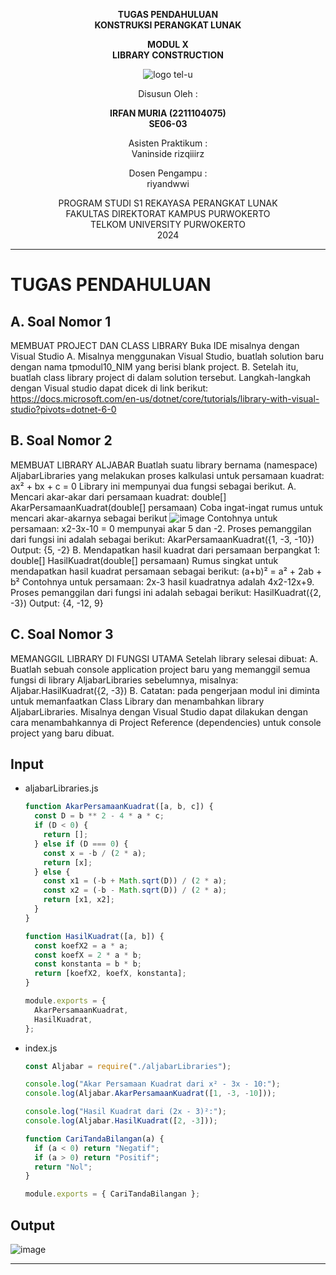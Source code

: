 <div align="center">

**TUGAS PENDAHULUAN**  
**KONSTRUKSI PERANGKAT LUNAK**

**MODUL X**  
**LIBRARY CONSTRUCTION**

![logo tel-u](https://github.com/user-attachments/assets/3a44181d-9c92-47f6-8cf0-87755117fd99)

Disusun Oleh :

**IRFAN MURIA (2211104075)**  
**SE06-03**

Asisten Praktikum :  
Vaninside
rizqiiirz

Dosen Pengampu :  
riyandwwi

PROGRAM STUDI S1 REKAYASA PERANGKAT LUNAK  
FAKULTAS DIREKTORAT KAMPUS PURWOKERTO  
TELKOM UNIVERSITY PURWOKERTO  
2024

</div>

---

# TUGAS PENDAHULUAN

## A. Soal Nomor 1

MEMBUAT PROJECT DAN CLASS LIBRARY
Buka IDE misalnya dengan Visual Studio
A. Misalnya menggunakan Visual Studio, buatlah solution baru dengan nama tpmodul10_NIM yang berisi blank project.
B. Setelah itu, buatlah class library project di dalam solution tersebut. Langkah-langkah dengan Visual studio dapat dicek di link berikut: https://docs.microsoft.com/en-us/dotnet/core/tutorials/library-with-visual-studio?pivots=dotnet-6-0

## B. Soal Nomor 2

MEMBUAT LIBRARY ALJABAR
Buatlah suatu library bernama (namespace) AljabarLibraries yang melakukan proses kalkulasi untuk
persamaan kuadrat:  
ax² + bx + c = 0
Library ini mempunyai dua fungsi sebagai berikut.
A. Mencari akar-akar dari persamaan kuadrat: double[] AkarPersamaanKuadrat(double[] persamaan)
Coba ingat-ingat rumus untuk mencari akar-akarnya sebagai berikut
![image](https://github.com/user-attachments/assets/06d69251-19a4-4faf-81d2-e9712a865737)
Contohnya untuk persamaan: x2-3x-10 = 0 mempunyai akar 5 dan -2. Proses pemanggilan dari fungsi ini adalah sebagai berikut:
AkarPersamaanKuadrat({1, -3, -10})
Output: {5, -2}
B. Mendapatkan hasil kuadrat dari persamaan berpangkat 1: double[] HasilKuadrat(double[] persamaan)
Rumus singkat untuk mendapatkan hasil kuadrat persamaan sebagai berikut:
(a+b)² = a² + 2ab + b²
Contohnya untuk persamaan: 2x-3 hasil kuadratnya adalah 4x2-12x+9. Proses pemanggilan dari fungsi ini adalah sebagai berikut:
HasilKuadrat({2, -3})
Output: {4, -12, 9}

## C. Soal Nomor 3

MEMANGGIL LIBRARY DI FUNGSI UTAMA
Setelah library selesai dibuat:
A. Buatlah sebuah console application project baru yang memanggil semua fungsi di library AljabarLibraries sebelumnya, misalnya: Aljabar.HasilKuadrat({2, -3})
B. Catatan: pada pengerjaan modul ini diminta untuk memanfaatkan Class Library dan menambahkan library AljabarLibraries. Misalnya dengan Visual Studio dapat dilakukan dengan cara menambahkannya di Project Reference (dependencies) untuk console project yang baru dibuat.

## Input

- aljabarLibraries.js

  ```js
  function AkarPersamaanKuadrat([a, b, c]) {
    const D = b ** 2 - 4 * a * c;
    if (D < 0) {
      return [];
    } else if (D === 0) {
      const x = -b / (2 * a);
      return [x];
    } else {
      const x1 = (-b + Math.sqrt(D)) / (2 * a);
      const x2 = (-b - Math.sqrt(D)) / (2 * a);
      return [x1, x2];
    }
  }

  function HasilKuadrat([a, b]) {
    const koefX2 = a * a;
    const koefX = 2 * a * b;
    const konstanta = b * b;
    return [koefX2, koefX, konstanta];
  }

  module.exports = {
    AkarPersamaanKuadrat,
    HasilKuadrat,
  };
  ```

- index.js

  ```js
  const Aljabar = require("./aljabarLibraries");

  console.log("Akar Persamaan Kuadrat dari x² - 3x - 10:");
  console.log(Aljabar.AkarPersamaanKuadrat([1, -3, -10]));

  console.log("Hasil Kuadrat dari (2x - 3)²:");
  console.log(Aljabar.HasilKuadrat([2, -3]));
  ```

  ```js
  function CariTandaBilangan(a) {
    if (a < 0) return "Negatif";
    if (a > 0) return "Positif";
    return "Nol";
  }

  module.exports = { CariTandaBilangan };
  ```

## Output

![image](https://github.com/user-attachments/assets/e1907a27-4683-4f8e-a861-620776e83bf1)

---
